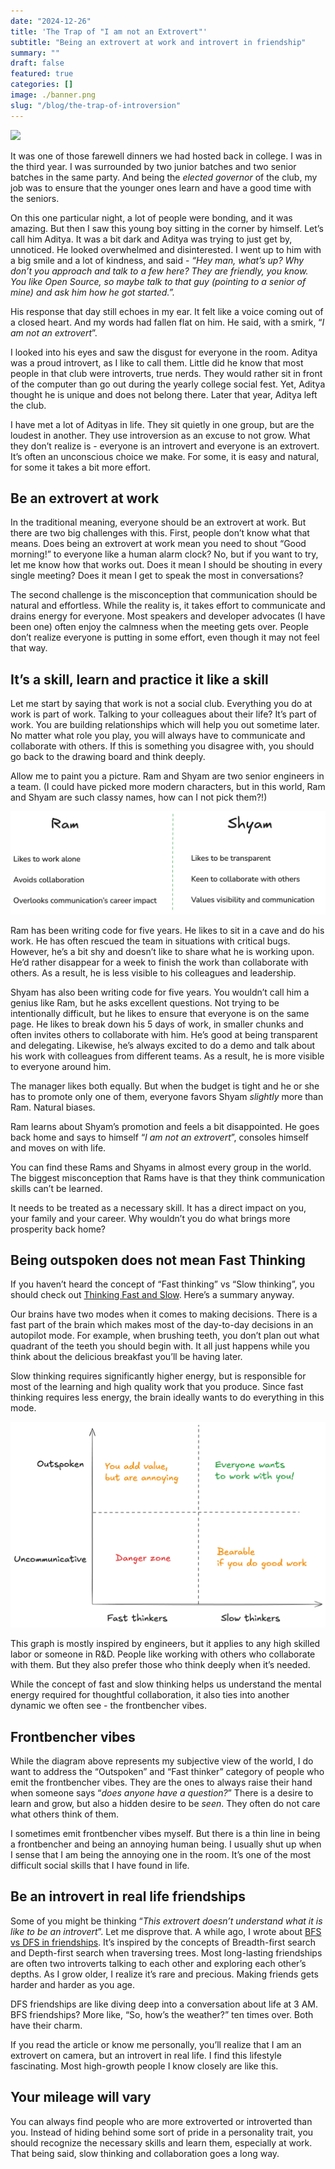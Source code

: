 ```yaml
---
date: "2024-12-26"
title: 'The Trap of "I am not an Extrovert"'
subtitle: "Being an extrovert at work and introvert in friendship"
summary: ""
draft: false
featured: true
categories: []
image: ./banner.png
slug: "/blog/the-trap-of-introversion"
---
```


![](./banner.png)

It was one of those farewell dinners we had hosted back in college. I was in the third year. I was surrounded by two junior batches and two senior batches in the same party. And being the _elected governor_ of the club, my job was to ensure that the younger ones learn and have a good time with the seniors.

On this one particular night, a lot of people were bonding, and it was amazing. But then I saw this young boy sitting in the corner by himself. Let’s call him Aditya. It was a bit dark and Aditya was trying to just get by, unnoticed. He looked overwhelmed and disinterested. I went up to him with a big smile and a lot of kindness, and said - _“Hey man, what’s up? Why don’t you approach and talk to a few here? They are friendly, you know. You like Open Source, so maybe talk to that guy (pointing to a senior of mine) and ask him how he got started.”._

His response that day still echoes in my ear. It felt like a voice coming out of a closed heart. And my words had fallen flat on him. He said, with a smirk, “_I am not an extrovert_”.

I looked into his eyes and saw the disgust for everyone in the room. Aditya was a proud introvert, as I like to call them. Little did he know that most people in that club were introverts, true nerds. They would rather sit in front of the computer than go out during the yearly college social fest. Yet, Aditya thought he is unique and does not belong there. Later that year, Aditya left the club.

I have met a lot of Adityas in life. They sit quietly in one group, but are the loudest in another. They use introversion as an excuse to not grow. What they don’t realize is - everyone is an introvert and everyone is an extrovert. It’s often an unconscious choice we make. For some, it is easy and natural, for some it takes a bit more effort.

## Be an extrovert at work

In the traditional meaning, everyone should be an extrovert at work. But there are two big challenges with this. First, people don’t know what that means. Does being an extrovert at work mean you need to shout “Good morning!” to everyone like a human alarm clock? No, but if you want to try, let me know how that works out. Does it mean I should be shouting in every single meeting? Does it mean I get to speak the most in conversations?

The second challenge is the misconception that communication should be natural and effortless. While the reality is, it takes effort to communicate and drains energy for everyone. Most speakers and developer advocates (I have been one) often enjoy the calmness when the meeting gets over. People don’t realize everyone is putting in some effort, even though it may not feel that way.

## It’s a skill, learn and practice it like a skill

Let me start by saying that work is not a social club. Everything you do at work is part of work. Talking to your colleagues about their life? It’s part of work. You are building relationships which will help you out sometime later. No matter what role you play, you will always have to communicate and collaborate with others. If this is something you disagree with, you should go back to the drawing board and think deeply.

Allow me to paint you a picture. Ram and Shyam are two senior engineers in a team. (I could have picked more modern characters, but in this world, Ram and Shyam are such classy names, how can I not pick them?!)

![](./ramandshyam.png)

Ram has been writing code for five years. He likes to sit in a cave and do his work. He has often rescued the team in situations with critical bugs. However, he’s a bit shy and doesn’t like to share what he is working upon. He’d rather disappear for a week to finish the work than collaborate with others. As a result, he is less visible to his colleagues and leadership.

Shyam has also been writing code for five years. You wouldn’t call him a genius like Ram, but he asks excellent questions. Not trying to be intentionally difficult, but he likes to ensure that everyone is on the same page. He likes to break down his 5 days of work, in smaller chunks and often invites others to collaborate with him. He’s good at being transparent and delegating. Likewise, he’s always excited to do a demo and talk about his work with colleagues from different teams. As a result, he is more visible to everyone around him.

The manager likes both equally. But when the budget is tight and he or she has to promote only one of them, everyone favors Shyam _slightly_ more than Ram. Natural biases.

Ram learns about Shyam’s promotion and feels a bit disappointed. He goes back home and says to himself “_I am not an extrovert_”, consoles himself and moves on with life.

You can find these Rams and Shyams in almost every group in the world. The biggest misconception that Rams have is that they think communication skills can’t be learned.

It needs to be treated as a necessary skill. It has a direct impact on you, your family and your career. Why wouldn’t you do what brings more prosperity back home?

## Being outspoken does not mean Fast Thinking

If you haven’t heard the concept of “Fast thinking” vs “Slow thinking”, you should check out [Thinking Fast and Slow](https://www.goodreads.com/book/show/11468377-thinking-fast-and-slow). Here’s a summary anyway.

Our brains have two modes when it comes to making decisions. There is a fast part of the brain which makes most of the day-to-day decisions in an autopilot mode. For example, when brushing teeth, you don’t plan out what quadrant of the teeth you should begin with. It all just happens while you think about the delicious breakfast you’ll be having later.

Slow thinking requires significantly higher energy, but is responsible for most of the learning and high quality work that you produce. Since fast thinking requires less energy, the brain ideally wants to do everything in this mode.

![](./quadrants.png)

This graph is mostly inspired by engineers, but it applies to any high skilled labor or someone in R&D. People like working with others who collaborate with them. But they also prefer those who think deeply when it’s needed.

While the concept of fast and slow thinking helps us understand the mental energy required for thoughtful collaboration, it also ties into another dynamic we often see - the frontbencher vibes.

## Frontbencher vibes

While the diagram above represents my subjective view of the world, I do want to address the “Outspoken” and “Fast thinker” category of people who emit the frontbencher vibes. They are the ones to always raise their hand when someone says “_does anyone have a question?_” There is a desire to learn and grow, but also a hidden desire to be _seen_. They often do not care what others think of them.

I sometimes emit frontbencher vibes myself. But there is a thin line in being a frontbencher and being an annoying human being. I usually shut up when I sense that I am being the annoying one in the room. It’s one of the most difficult social skills that I have found in life.

## Be an introvert in real life friendships

Some of you might be thinking “_This extrovert doesn’t understand what it is like to be an introvert_”. Let me disprove that. A while ago, I wrote about [BFS vs DFS in friendships](https://orkohunter.net/blog/bfs-vs-dfs-in-friendships). It’s inspired by the concepts of Breadth-first search and Depth-first search when traversing trees. Most long-lasting friendships are often two introverts talking to each other and exploring each other’s depths. As I grow older, I realize it’s rare and precious. Making friends gets harder and harder as you age.

DFS friendships are like diving deep into a conversation about life at 3 AM. BFS friendships? More like, “So, how’s the weather?” ten times over. Both have their charm.

If you read the article or know me personally, you’ll realize that I am an extrovert on camera, but an introvert in real life. I find this lifestyle fascinating. Most high-growth people I know closely are like this.

## Your mileage will vary

You can always find people who are more extroverted or introverted than you. Instead of hiding behind some sort of pride in a personality trait, you should recognize the necessary skills and learn them, especially at work. That being said, slow thinking and collaboration goes a long way.
